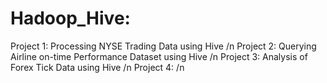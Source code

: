 # Hadoop_Hive:
Project 1: Processing NYSE Trading Data using Hive /n
Project 2: Querying Airline on-time Performance Dataset using Hive /n
Project 3: Analysis of Forex Tick Data using Hive /n
Project 4: /n
